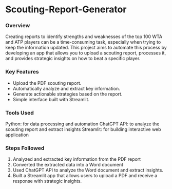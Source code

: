 # Scouting-Report-Generator

### Overview

Creating reports to identify strengths and weaknesses of the top 100 WTA and ATP players can be a time-consuming task, especially when trying to keep the information updated. This project aims to automate this process by developing an app that allows you to upload a scouting report, processes it, and provides strategic insights on how to beat a specific player.

### Key Features

* Upload the PDF scouting report.
* Automatically analyze and extract key information.
* Generate actionable strategies based on the report.
* Simple interface built with Streamlit.

### Tools Used

Python: for data processing and automation
ChatGPT API: to analyze the scouting report and extract insights
Streamlit: for building interactive web application

### Steps Followed

1. Analyzed and extracted key information from the PDF report
2. Converted the extracted data into a Word document 
3. Used ChatGPT API to analyze the Word document and extract insights.
4. Built a Streamlit app that allows users to upload a PDF and receive a response with strategic insights.
